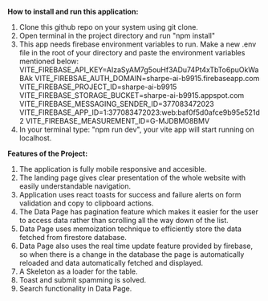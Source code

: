 **How to install and run this application:**
1. Clone this github repo on your system using git clone.
2. Open terminal in the project directory and run "npm install"
3. This app needs firebase environment variables to run. Make a new .env file in the root of your directory and paste the environment variables mentioned below:
VITE_FIREBASE_API_KEY=AIzaSyAM7g5ouHf3ADu74Pt4xTbTo6puOkWaBAk
VITE_FIREBSAE_AUTH_DOMAIN=sharpe-ai-b9915.firebaseapp.com
VITE_FIREBASE_PROJECT_ID=sharpe-ai-b9915
VITE_FIREBASE_STORAGE_BUCKET=sharpe-ai-b9915.appspot.com
VITE_FIREBASE_MESSAGING_SENDER_ID=377083472023
VITE_FIREBASE_APP_ID=1:377083472023:web:baf0f5d0afce9b95e521d2
VITE_FIREBASE_MEASUREMENT_ID=G-MJDBM08BMV
5. In your terminal type: "npm run dev", your vite app will start running on localhost.

**Features of the Project:**
1. The application is fully mobile responsive and accesible.
2. The landing page gives clear presentation of the whole website with easily understandable navigation.
3. Application uses react toasts for success and failure alerts on form validation and copy to clipboard actions.
4. The Data Page has pagination feature which makes it easier for the user to access data rather than scrolling all the way down of the list.
5. Data Page uses memoization technique to efficiently store the data fetched from firestore database.
6. Data Page also uses the real time update feature provided by firebase, so when there is a change in the database the page is automatically reloaded and data automatically fetched and displayed.
7. A Skeleton as a loader for the table.
8. Toast and submit spamming is solved.
9. Search functionality in Data Page.

